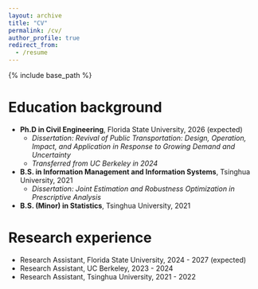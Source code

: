 ```yaml
---
layout: archive
title: "CV"
permalink: /cv/
author_profile: true
redirect_from:
  - /resume
---
```


{% include base_path %}

Education background
======
* **Ph.D in Civil Engineering**, Florida State University, 2026 (expected)
  * *Dissertation: Revival of Public Transportation: Design, Operation, Impact, and Application in Response to Growing Demand and Uncertainty*  
  * *Transferred from UC Berkeley in 2024*  
* **B.S. in Information Management and Information Systems**, Tsinghua University, 2021
  * *Dissertation: Joint Estimation and Robustness Optimization in Prescriptive Analysis* 
* **B.S. (Minor) in Statistics**, Tsinghua University, 2021

Research experience
======
* Research Assistant, Florida State University, 2024 - 2027 (expected)
* Research Assistant, UC Berkeley, 2023 - 2024
* Research Assistant, Tsinghua University, 2021 - 2022

<!-- Work experience
======
* Spring 2024: Academic Pages Collaborator
  * GitHub University
  * Duties includes: Updates and improvements to template
  * Supervisor: The Users

* Fall 2015: Research Assistant
  * GitHub University
  * Duties included: Merging pull requests
  * Supervisor: Professor Hub

* Summer 2015: Research Assistant
  * GitHub University
  * Duties included: Tagging issues
  * Supervisor: Professor Git
  
Skills
======
* Skill 1
* Skill 2
  * Sub-skill 2.1
  * Sub-skill 2.2
  * Sub-skill 2.3
* Skill 3

Publications
======
  <ul>{% for post in site.publications reversed %}
    {% include archive-single-cv.html %}
  {% endfor %}</ul>
  
Talks
======
  <ul>{% for post in site.talks reversed %}
    {% include archive-single-talk-cv.html  %}
  {% endfor %}</ul>
  
Teaching
======
  <ul>{% for post in site.teaching reversed %}
    {% include archive-single-cv.html %}
  {% endfor %}</ul>
  
Service and leadership
======
* Currently signed in to 43 different slack teams -->
